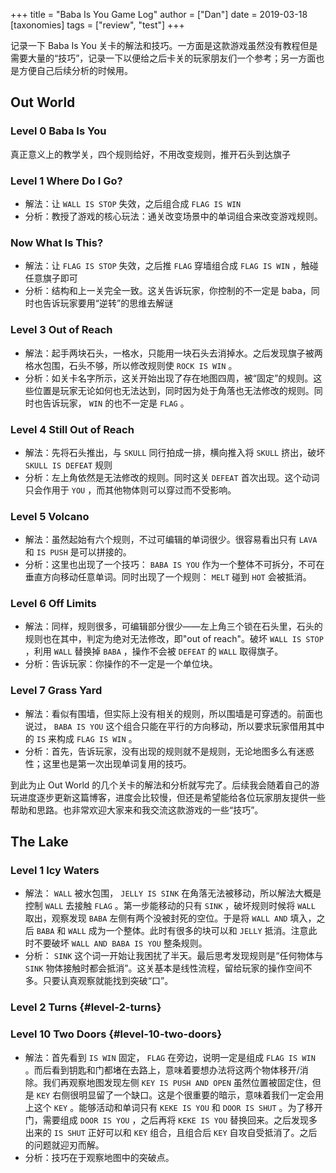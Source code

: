+++
title = "Baba Is You Game Log"
author = ["Dan"]
date = 2019-03-18
[taxonomies]
tags = ["review", "test"]
+++

记录一下 Baba Is You 关卡的解法和技巧。一方面是这款游戏虽然没有教程但是需要大量的“技巧”，记录一下以便给之后卡关的玩家朋友们一个参考；另一方面也是方便自己后续分析的时候用。

<!-- more -->


## Out World


### Level 0 Baba Is You

真正意义上的教学关，四个规则给好，不用改变规则，推开石头到达旗子


### Level 1 Where Do I Go?

- 解法：让 `WALL IS STOP` 失效，之后组合成 `FLAG IS WIN`
- 分析：教授了游戏的核心玩法：通关改变场景中的单词组合来改变游戏规则。


### Now What Is This?

- 解法：让 `FLAG IS STOP` 失效，之后推 `FLAG` 穿墙组合成 `FLAG IS WIN` ，触碰任意旗子即可
- 分析：结构和上一关完全一致。这关告诉玩家，你控制的不一定是 baba，同时也告诉玩家要用“逆转”的思维去解谜


### Level 3 Out of Reach

- 解法：起手两块石头，一格水，只能用一块石头去消掉水。之后发现旗子被两格水包围，石头不够，所以修改规则使 `ROCK IS WIN` 。
- 分析：如关卡名字所示，这关开始出现了存在地图四周，被“固定”的规则。这些位置是玩家无论如何也无法达到，同时因为处于角落也无法修改的规则。同时也告诉玩家， `WIN` 的也不一定是 `FLAG` 。


### Level 4 Still Out of Reach

- 解法：先将石头推出，与 `SKULL` 同行拍成一排，横向推入将 `SKULL` 挤出，破坏 `SKULL IS DEFEAT` 规则
- 分析：左上角依然是无法修改的规则。同时这关 `DEFEAT` 首次出现。这个动词只会作用于 `YOU` ，而其他物体则可以穿过而不受影响。


### Level 5 Volcano

- 解法：虽然起始有六个规则，不过可编辑的单词很少。很容易看出只有 `LAVA` 和 `IS PUSH` 是可以拼接的。
- 分析：这里也出现了一个技巧： `BABA IS YOU` 作为一个整体不可拆分，不可在垂直方向移动任意单词。同时出现了一个规则： `MELT` 碰到 `HOT` 会被抵消。


### Level 6 Off Limits

- 解法：同样，规则很多，可编辑部分很少——左上角三个锁在石头里，石头的规则也在其中，判定为绝对无法修改，即"out of reach"。破坏 `WALL IS STOP` ，利用 `WALL` 替换掉 `BABA` ，操作不会被 `DEFEAT` 的 `WALL` 取得旗子。
- 分析：告诉玩家：你操作的不一定是一个单位块。


### Level 7 Grass Yard

- 解法：看似有围墙，但实际上没有相关的规则，所以围墙是可穿透的。前面也说过， `BABA IS YOU` 这个组合只能在平行的方向移动，所以要求玩家借用其中的 `IS` 来构成 `FLAG IS WIN` 。
- 分析：首先，告诉玩家，没有出现的规则就不是规则，无论地图多么有迷惑性；这里也是第一次出现单词复用的技巧。

到此为止 Out World 的几个关卡的解法和分析就写完了。后续我会随着自己的游玩进度逐步更新这篇博客，进度会比较慢，但还是希望能给各位玩家朋友提供一些帮助和思路。也非常欢迎大家来和我交流这款游戏的一些“技巧”。


## The Lake


### Level 1 Icy Waters

- 解法： `WALL` 被水包围， `JELLY IS SINK` 在角落无法被移动，所以解法大概是控制 `WALL` 去接触 `FLAG` 。第一步能移动的只有 `SINK` ，破坏规则时候将 `WALL` 取出，观察发现 `BABA` 左侧有两个没被封死的空位。于是将 `WALL AND` 填入，之后 `BABA` 和 `WALL` 成为一个整体。此时有很多的块可以和 `JELLY` 抵消。注意此时不要破坏 `WALL AND BABA IS YOU` 整条规则。
- 分析： `SINK` 这个词一开始让我困扰了半天。最后思考发现规则是“任何物体与 `SINK` 物体接触时都会抵消”。这关基本是线性流程，留给玩家的操作空间不多。只要认真观察就能找到突破“口”。


### Level 2 Turns {#level-2-turns}


### Level 10 Two Doors {#level-10-two-doors}

- 解法：首先看到 `IS WIN` 固定， `FLAG` 在旁边，说明一定是组成  `FLAG IS WIN` 。而后看到钥匙和门都堵在去路上，意味着要想办法将这两个物体移开/消除。我们再观察地图发现左侧 `KEY IS PUSH AND OPEN` 虽然位置被固定住，但是 `KEY` 右侧很明显留了一个缺口。这是个很重要的暗示，意味着我们一定会用上这个 `KEY` 。能够活动和单词只有 `KEKE IS YOU` 和 `DOOR IS SHUT` 。为了移开门，需要组成 `DOOR IS YOU` ，之后再将 `KEKE IS YOU` 替换回来。之后发现多出来的 `IS SHUT` 正好可以和 `KEY` 组合，且组合后 `KEY` 自攻自受抵消了。之后的问题就迎刃而解。
- 分析：技巧在于观察地图中的突破点。
